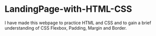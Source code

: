# LandingPage-with-HTML-CSS
I have made this webpage to practice HTML and CSS and to gain a brief understanding of CSS Flexbox, Padding, Margin and Border. 
